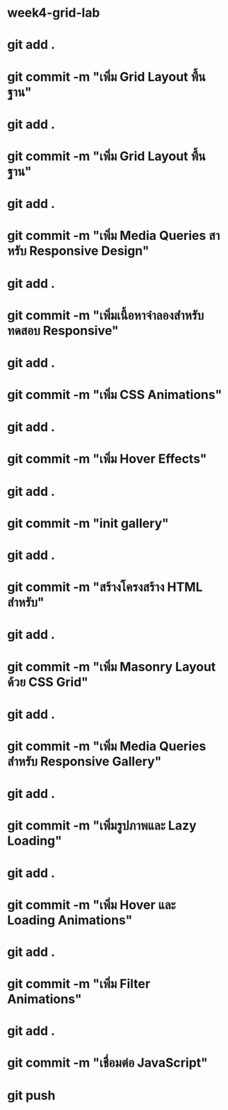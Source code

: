 # week4-grid-lab
# git add .
# git commit -m "เพิ่ม Grid Layout พื้นฐาน"
# git add .
# git commit -m "เพิ่ม Grid Layout พื้นฐาน"
# git add .
# git commit -m "เพิ่ม Media Queries สาหรับ Responsive Design"
# git add .
# git commit -m "เพิ่มเนื้อหาจำลองสำหรับทดสอบ Responsive"
# git add .
# git commit -m "เพิ่ม CSS Animations"
# git add .
# git commit -m "เพิ่ม Hover Effects"
# git add .
# git commit -m "init gallery"
# git add .
# git commit -m "สร้างโครงสร้าง HTML สำหรับ"
# git add .
# git commit -m "เพิ่ม Masonry Layout ด้วย CSS Grid"
# git add .
# git commit -m "เพิ่ม Media Queries สำหรับ Responsive Gallery"
# git add .
# git commit -m "เพิ่มรูปภาพและ Lazy Loading"
# git add .
# git commit -m "เพิ่ม Hover และ Loading Animations"
# git add .
# git commit -m "เพิ่ม Filter Animations"
# git add .
# git commit -m "เชื่อมต่อ JavaScript"
# git push
